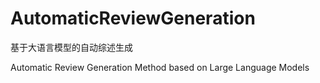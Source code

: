 # AutomaticReviewGeneration
基于大语言模型的自动综述生成

Automatic Review Generation Method based on Large Language Models
